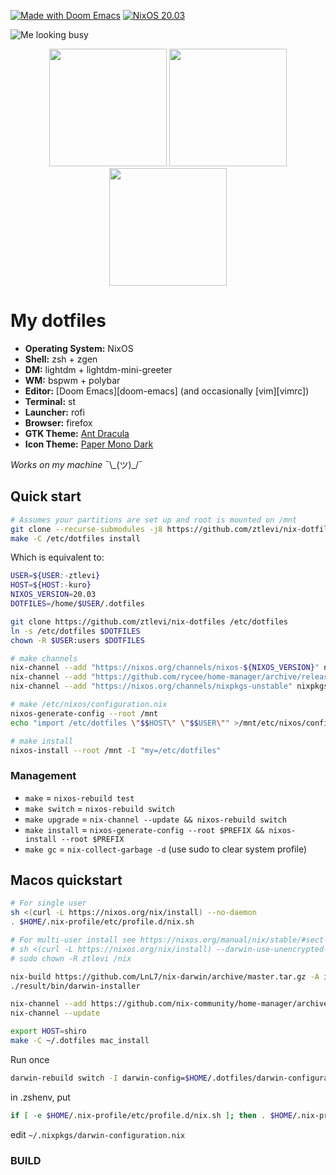 [![Made with Doom Emacs](https://img.shields.io/badge/Made_with-Doom_Emacs-blueviolet.svg?style=flat-square&logo=GNU%20Emacs&logoColor=white)](https://github.com/hlissner/doom-emacs)
[![NixOS 20.03](https://img.shields.io/badge/NixOS-v20.03-blue.svg?style=flat-square&logo=NixOS&logoColor=white)](https://nixos.org)

![Me looking busy](/../screenshots/fluorescence/fakebusy.png?raw=true)

<p align="center">
<span><img src="/../screenshots/fluorescence/desktop.png?raw=true" height="188" /></span>
<span><img src="/../screenshots/fluorescence/rofi.png?raw=true" height="188" /></span>
<span><img src="/../screenshots/fluorescence/tiling.png?raw=true" height="188" /></span>
</p>

# My dotfiles

- **Operating System:** NixOS
- **Shell:** zsh + zgen
- **DM:** lightdm + lightdm-mini-greeter
- **WM:** bspwm + polybar
- **Editor:** [Doom Emacs][doom-emacs] (and occasionally [vim][vimrc])
- **Terminal:** st
- **Launcher:** rofi
- **Browser:** firefox
- **GTK Theme:** [Ant Dracula](https://github.com/EliverLara/Ant-Dracula)
- **Icon Theme:** [Paper Mono Dark](https://github.com/snwh/paper-icon-theme)

_Works on my machine_ ¯\\\_(ツ)\_/¯

## Quick start

```sh
# Assumes your partitions are set up and root is mounted on /mnt
git clone --recurse-submodules -j8 https://github.com/ztlevi/nix-dotfiles /etc/dotfiles
make -C /etc/dotfiles install
```

Which is equivalent to:

```sh
USER=${USER:-ztlevi}
HOST=${HOST:-kuro}
NIXOS_VERSION=20.03
DOTFILES=/home/$USER/.dotfiles

git clone https://github.com/ztlevi/nix-dotfiles /etc/dotfiles
ln -s /etc/dotfiles $DOTFILES
chown -R $USER:users $DOTFILES

# make channels
nix-channel --add "https://nixos.org/channels/nixos-${NIXOS_VERSION}" nixos
nix-channel --add "https://github.com/rycee/home-manager/archive/release-${NIXOS_VERSION}.tar.gz" home-manager
nix-channel --add "https://nixos.org/channels/nixpkgs-unstable" nixpkgs-unstable

# make /etc/nixos/configuration.nix
nixos-generate-config --root /mnt
echo "import /etc/dotfiles \"$$HOST\" \"$$USER\"" >/mnt/etc/nixos/configuration.nix

# make install
nixos-install --root /mnt -I "my=/etc/dotfiles"
```

### Management

- `make` = `nixos-rebuild test`
- `make switch` = `nixos-rebuild switch`
- `make upgrade` = `nix-channel --update && nixos-rebuild switch`
- `make install` = `nixos-generate-config --root $PREFIX && nixos-install --root $PREFIX`
- `make gc` = `nix-collect-garbage -d` (use sudo to clear system profile)

## Macos quickstart

```sh
# For single user
sh <(curl -L https://nixos.org/nix/install) --no-daemon
. $HOME/.nix-profile/etc/profile.d/nix.sh

# For multi-user install see https://nixos.org/manual/nix/stable/#sect-multi-user-installation
# sh <(curl -L https://nixos.org/nix/install) --darwin-use-unencrypted-nix-store-volume
# sudo chown -R ztlevi /nix

nix-build https://github.com/LnL7/nix-darwin/archive/master.tar.gz -A installer
./result/bin/darwin-installer

nix-channel --add https://github.com/nix-community/home-manager/archive/master.tar.gz home-manager
nix-channel --update

export HOST=shiro
make -C ~/.dotfiles mac_install
```

Run once

```sh
darwin-rebuild switch -I darwin-config=$HOME/.dotfiles/darwin-configuration.nix
```

in .zshenv, put

```sh
if [ -e $HOME/.nix-profile/etc/profile.d/nix.sh ]; then . $HOME/.nix-profile/etc/profile.d/nix.sh; fi # added by Nix installer
```

edit `~/.nixpkgs/darwin-configuration.nix`

### BUILD

```sh

```
